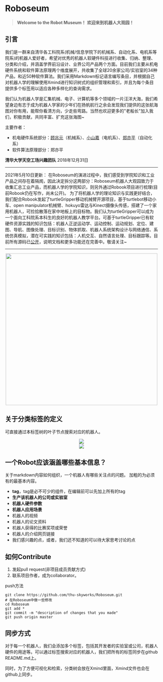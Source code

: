# Roboseum


>**Welcome to the Robot Museum！**
>**欢迎来到机器人大观园！**

## 引言
我们是一群来自清华各工科院系(机械/信息学院下的机械系、自动化系、电机系等院系)的机器人爱好者，希望对优秀的机器人软硬件科技进行收集、归纳、整理、分类和介绍，并涵盖学界前沿设计、业界公司产品两个方面。目前我们主要从机电硬件系统和软件算法原理两个维度展开，共收集了全球20余家公司/实验室的34种产品，和近50种软件算法。我们采用Markdown标记语言编写条目，并根据自己对机器人学的理解使用Xmind进行知识树式的组织管理和索引，并且为每个条目提供多个标签用以适应各种多样化的查询需求。

我们认为机器人学是汇集机械、电子、计算机等多个领域的一片汪洋大海，我们希望身边有志于成为机器人学家的少年们在扬帆航行之余会发现我们提供的这张航海图对你有用，能帮你看清方向，少走些弯路。当然也欢迎更多的"老船长"加入我们，积极贡献，共同丰富、扩充这张海图~

主要作者：
- 机电硬件系统部分：[顾兆元](https://github.com/guzhaoyuan)（机械系）、[小山嘉](https://github.com/sicoco)（电机系）、[郑亦平](https://github.com/Yiping-Steven)（自动化系）
- 软件算法原理部分：郑亦平


**清华大学天空工场兴趣团队**
2018年12月31日

-----

2021年5月10日更新：
在Roboseum的演进过程中，我们感受到学院知识和工业产品之间存在着隔阂，因此决定拆分这两部分：Roboseum机器人大观园致力于收集汇总工业产品，而机器人学的学院知识，则另外通过Robook项目进行梳理(目前Robook仍在写作，尚未公开)。
为了将机器人学的理论知识与实践更好结合，我们配合Robook发起了turtleGripper移动机械臂开源项目，基于turtlebot移动小车、open manipulator机械臂、hokuyo雷达与Kinect摄像头传感，搭建了一个家用机器人，可捡拾散落在家中地板上的目标物。我们认为turtleGripper可以成为一个面向工科院系本科生的良好的机器人教学平台。可基于turtleGripper已有软硬件资源实践的知识包括：机器人正逆运动学、运动控制、运动规划、定位、建图、导航、图像处理、目标识别、物体抓取、机器人系统架构设计与网络通信、系统仿真模拟，潜在可实践的知识包括：人机交互、自然语言处理、目标跟踪等。目前所有源码已[公开](https://github.com/Yiping-Steven/turtleGripper)，说明文档和更多功能还在完善中。敬请关注~

---

<div align = center><img src="meta/pic/roboseum.jpg" width="500" ></div>


## 关于分类标签的定义
可直接通过本标签树的叶子节点搜索对应的机器人。

<center><img src="meta/pic/Robotic_Algorithm.png"></center>
<center><img src="meta/pic/examplev2.png"></center>

## 一个Robot应该涵盖哪些基本信息？
关于markdown内容如何组织，一个机器人有哪些关注点的问题。
加粗的为必须有的最基本内容。

- **tag**，tag是必不可少的组件，在编辑前可以先加上所有的tag
- **生产该机器人的公司或实验室**
- **机器人硬件参数**
- **机器人应用场景**
- 机器人的视频
- 机器人的论文资料
- 机器人获得的比赛奖项或荣誉
- 机器人的介绍网页链接
- 我们感兴趣的点，或者，我们还不知道的可以待大家思考讨论的点

## 如何Contribute
1. 发起pull request(非项目成员贡献方式)
2. 联系项目作者，成为collaborator。

push方法

	git clone https://github.com/thu-skyworks/Roboseum.git
	# 在Roboseum中做一些修改
	cd Roboseum
	git add *
	git commit -m "description of changes that you made"
	git push origin master

## 同步方式
对于每一个机器人，我们会添加多个标签，包括其开发者的实验室或公司，机器人硬件的用途等。可以通过标签搜索对应的机器人，我们把所有的标签同步在github README.md上。

同时，为了方便可视化和检索，分类树会放在Xmind里面，Xmind文件也会在github上同步。
